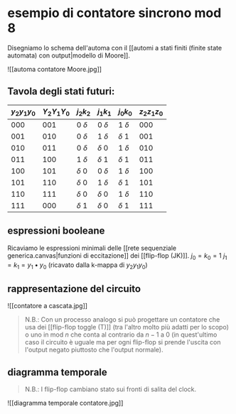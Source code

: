 # esempio di contatore sincrono mod 8
Disegniamo lo schema dell'automa con il [[automi a stati finiti (finite state automata) con output|modello di Moore]].

![[automa contatore Moore.jpg]]

## Tavola degli stati futuri:

| $y_2 y_1 y_0$ | $Y_2 Y_1 Y_0$ | $j_2 k_2$  | $j_1 k_1$  | $j_0 k_0$  | $z_2 z_1 z_0$ |
| ------------- | ------------- | ---------- | ---------- | ---------- | ------------- |
| 000           | 001           | 0 $\delta$ | 0 $\delta$ | 1 $\delta$ | 000           |
| 001           | 010           | 0 $\delta$ | 1 $\delta$ | $\delta$ 1 | 001           |
| 010           | 011           | 0 $\delta$ | $\delta$ 0 | 1 $\delta$ | 010           |
| 011           | 100           | 1 $\delta$ | $\delta$ 1 | $\delta$ 1 | 011           |
| 100           | 101           | $\delta$ 0 | 0 $\delta$ | 1 $\delta$ | 100           |
| 101           | 110           | $\delta$ 0 | 1 $\delta$ | $\delta$ 1 | 101           |
| 110           | 111           | $\delta$ 0 | $\delta$ 0 | 1 $\delta$ | 110           |
| 111           | 000           | $\delta$ 1 | $\delta$ 0 | $\delta$ 1 | 111           |
## espressioni booleane

Ricaviamo le espressioni minimali delle [[rete sequenziale generica.canvas|funzioni di eccitazione]] dei [[flip-flop (JK)]].
$j_{0}=k_{0}=1$
$j_{1}=k_{1}=y_{1}\bullet y_{0}$ (ricavato dalla k-mappa di $y_{2}y_{1}y_{0}$)

## rappresentazione del circuito

![[contatore a cascata.jpg]]

> N.B.: Con un processo analogo si può progettare un contatore che usa dei [[flip-flop toggle (T)]] (tra l'altro molto più adatti per lo scopo) o uno in mod $n$ che conta al contrario da $n-1$ a $0$ (in quest'ultimo caso il circuito è uguale ma per ogni flip-flop si prende l'uscita con l'output negato piuttosto che l'output normale).

## diagramma temporale

> N.B.: I flip-flop cambiano stato sui fronti di salita del clock.

![[diagramma temporale contatore.jpg]]


